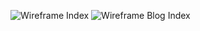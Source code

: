 ![Wireframe Index](/Users/tori/DevBootcamp/Phase0/phase-0/week-2/imgs/wireframe-index.png)
![Wireframe Blog Index](/Users/tori/DevBootcamp/Phase0/phase-0/week-2/imgs/wireframe-blog-index.png)
